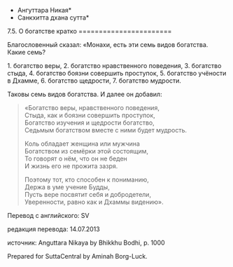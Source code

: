* Ангуттара Никая*
* Санкхитта дхана сутта*

7\.5\. О богатстве кратко
\=\=\=\=\=\=\=\=\=\=\=\=\=\=\=\=\=\=\=\=\=\=\=

Благословенный сказал: «Монахи, есть эти семь видов богатства\. Какие семь?

1\. богатство веры,
2\. богатство нравственного поведения,
3\. богатство стыда,
4\. богатство боязни совершить проступок,
5\. богатство учёности в Дхамме,
6\. богатство щедрости,
7\. богатство мудрости\.

Таковы семь видов богатства\. И далее он добавил:

> «Богатство веры, нравственного поведения,  
> Стыда, как и боязни совершить проступок,  
> Богатство изучения и щедрости богатство,  
> Седьмым богатством вместе с ними будет мудрость\.  
>   
> Коль обладает женщина или мужчина  
> Богатством из семёрки этой состоящим,  
> То говорят о нём, что он не беден  
> И жизнь его не прожита зазря\.  
>   
> Поэтому тот, кто способен к пониманию,  
> Держа в уме учение Будды,  
> Пусть вере посвятит себя и добродетели,  
> Уверенности, равно как и Дхаммы видению»\.

Перевод с английского: SV

редакция перевода: 14\.07\.2013

источник: Anguttara Nikaya by Bhikkhu Bodhi, p\. 1000

Prepared for SuttaCentral by Aminah Borg\-Luck\.